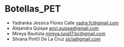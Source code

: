 # Botellas_PET

- Yadranka Jessica Flores Calle <yadra.fc@gmail.com>
- Alejandra Quispe  <anvi.quispe@gmail.com>
- Mireya Bautista  <mireya.luna17.bc@gmail.com>
- Silvana PintO De La Cruz   <sicla@gmail.com>
